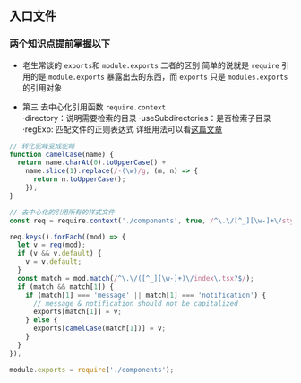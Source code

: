 

## 入口文件


### 两个知识点提前掌握以下

* 老生常谈的 `exports`和 `module.exports` 二者的区别
  简单的说就是 `require` 引用的是 `module.exports` 暴露出去的东西，而 `exports` 只是 `modules.exports` 的引用对象

* 第三  去中心化引用函数    `require.context`   
	·directory：说明需要检索的目录
	·useSubdirectories：是否检索子目录
	·regExp: 匹配文件的正则表达式
  详细用法可以看[这篇文章](https://juejin.im/entry/590c2777128fe10058392598)


```js
// 转化驼峰变成驼峰
function camelCase(name) {
  return name.charAt(0).toUpperCase() +
    name.slice(1).replace(/-(\w)/g, (m, n) => {
      return n.toUpperCase();
    });
}
```

```js
// 去中心化的引用所有的样式文件
const req = require.context('./components', true, /^\.\/[^_][\w-]+\/style\/index\.tsx?$/);

req.keys().forEach((mod) => {
  let v = req(mod);
  if (v && v.default) {
    v = v.default;
  }
  const match = mod.match(/^\.\/([^_][\w-]+)\/index\.tsx?$/);
  if (match && match[1]) {
    if (match[1] === 'message' || match[1] === 'notification') {
      // message & notification should not be capitalized
      exports[match[1]] = v;
    } else {
      exports[camelCase(match[1])] = v;
    }
  }
});

module.exports = require('./components');
```